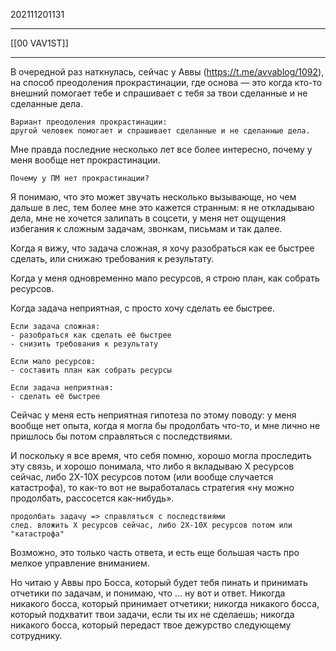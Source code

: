 202111201131
***
[[00 VAV1ST]]
***
В очередной раз наткнулась, сейчас у Аввы (https://t.me/avvablog/1092), на способ преодоления прокрастинации, где основа — это когда кто-то внешний помогает тебе и спрашивает с тебя за твои сделанные и не сделанные дела. 
```
Вариант преодоления прокрастинации:
другой человек помогает и спрашивает сделанные и не сделанные дела.
```
Мне правда последние несколько лет все более интересно, почему у меня вообще нет прокрастинации. 
```
Почему у ПМ нет прокрастинации?
```
Я понимаю, что это может звучать несколько вызывающе, но чем дальше в лес, тем более мне это кажется странным: я не откладываю дела, мне не хочется залипать в соцсети, у меня нет ощущения избегания к сложным задачам, звонкам, письмам и так далее. 

Когда я вижу, что задача сложная, я хочу разобраться как ее быстрее сделать, или снижаю требования к результату. 

Когда у меня одновременно мало ресурсов, я строю план, как собрать ресурсов. 

Когда задача неприятная, с просто хочу сделать ее быстрее. 
```
Если задача сложная:
- разобраться как сделать её быстрее
- снизить требования к результату

Если мало ресурсов:
- составить план как собрать ресурсы

Если задача неприятная:
- сделать её быстрее
```
Сейчас у меня есть неприятная гипотеза по этому поводу: у меня вообще нет опыта, когда я могла бы продолбать что-то, и мне лично не пришлось бы потом справляться с последствиями. 

И поскольку я все время, что себя помню, хорошо могла проследить эту связь, и хорошо понимала, что либо я вкладываю Х ресурсов сейчас, либо 2Х-10Х ресурсов потом (или вообще случается катастрофа), то как-то вот не выработалась стратегия «ну можно продолбать, рассосется как-нибудь». 
```
продолбать задачу => справляться с последствиями
след. вложить X ресурсов сейчас, либо 2X-10X ресурсов потом или "катастрофа"
```
Возможно, это только часть ответа, и есть еще большая часть про мелкое управление вниманием. 

Но читаю у Аввы про Босса, который будет тебя пинать и принимать отчетики по задачам, и понимаю, что … ну вот и ответ. Никогда никакого босса, который принимает отчетики; никогда никакого босса, который подхватит твои задачи, если ты их не сделаешь; никогда никакого босса, который передаст твое дежурство следующему сотруднику.